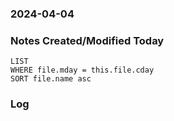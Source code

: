 ### 2024-04-04

### Notes Created/Modified Today
```dataview
LIST 
WHERE file.mday = this.file.cday
SORT file.name asc
```
### Log
